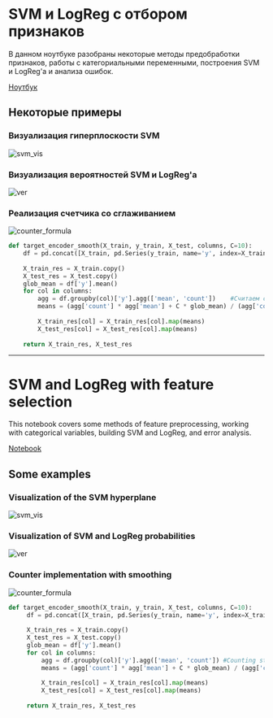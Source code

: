 # SVM и LogReg с отбором признаков

В данном ноутбуке разобраны некоторые методы предобработки признаков, работы с категориальными переменными, построения SVM и LogReg'a и анализа ошибок.

[Ноутбук](./svm_notebok.ipynb)

## Некоторые примеры 

### Визуализация гиперплоскости SVM

![svm_vis](./imgs/smv_vis.png)

### Визуализация вероятностей SVM и LogReg'a

![ver](./imgs/calib.png)

### Реализация счетчика со сглаживанием

![counter_formula](./imgs/counter.png)

```Python
def target_encoder_smooth(X_train, y_train, X_test, columns, C=10):
    df = pd.concat([X_train, pd.Series(y_train, name='y', index=X_train.index)], axis=1)
    
    X_train_res = X_train.copy()
    X_test_res = X_test.copy()
    glob_mean = df['y'].mean()
    for col in columns: 
        agg = df.groupby(col)['y'].agg(['mean', 'count'])    #Считаем статистику только на трейне!
        means = (agg['count'] * agg['mean'] + C * glob_mean) / (agg['count'] + C)
        
        X_train_res[col] = X_train_res[col].map(means)
        X_test_res[col] = X_test_res[col].map(means)
        
    return X_train_res, X_test_res
```

---

# SVM and LogReg with feature selection

This notebook covers some methods of feature preprocessing, working with categorical variables, building SVM and LogReg, and error analysis.

[Notebook](./svm_notebok.ipynb)

## Some examples

### Visualization of the SVM hyperplane

![svm_vis](./imgs/smv_vis.png)

### Visualization of SVM and LogReg probabilities

![ver](./imgs/calib.png)

### Counter implementation with smoothing

![counter_formula](./imgs/counter.png)

```Python
def target_encoder_smooth(X_train, y_train, X_test, columns, C=10):
     df = pd.concat([X_train, pd.Series(y_train, name='y', index=X_train.index)], axis=1)
    
     X_train_res = X_train.copy()
     X_test_res = X_test.copy()
     glob_mean = df['y'].mean()
     for col in columns:
         agg = df.groupby(col)['y'].agg(['mean', 'count']) #Counting stats only on the train!
         means = (agg['count'] * agg['mean'] + C * glob_mean) / (agg['count'] + C)
        
         X_train_res[col] = X_train_res[col].map(means)
         X_test_res[col] = X_test_res[col].map(means)
        
     return X_train_res, X_test_res
```
